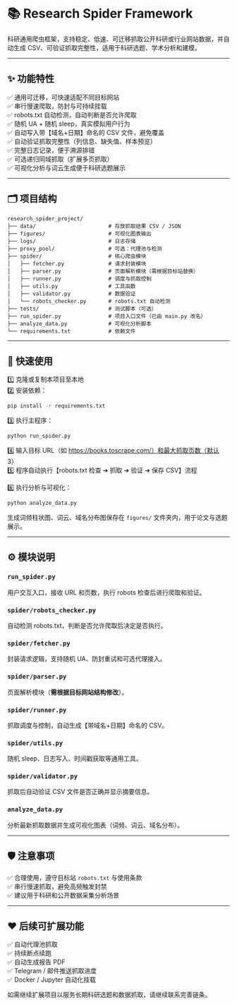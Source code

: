 # 📚 Research Spider Framework

科研通用爬虫框架，支持稳定、低速、可迁移抓取公开科研或行业网站数据，并自动生成 CSV、可验证抓取完整性，适用于科研选题、学术分析和建模。

---

## ✨ 功能特性

✅ 通用可迁移，可快速适配不同目标网站  
✅ 串行慢速爬取，防封与可持续挂载  
✅ robots.txt 自动检测，自动判断是否允许爬取  
✅ 随机 UA + 随机 sleep，真实模拟用户行为  
✅ 自动写入带【域名+日期】命名的 CSV 文件，避免覆盖  
✅ 自动验证抓取完整性（列信息、缺失值、样本预览）  
✅ 完整日志记录，便于溯源排错  
✅ 可选递归同域抓取（扩展多页抓取）  
✅ 可视化分析与词云生成便于科研选题展示

---

## 🗂️ 项目结构

```
research_spider_project/
├── data/                       # 存放抓取结果 CSV / JSON
├── figures/                    # 可视化图表输出
├── logs/                       # 日志存储
├── proxy_pool/                 # 可选：代理池与检测
├── spider/                     # 核心爬虫模块
│   ├── fetcher.py              # 请求封装模块
│   ├── parser.py               # 页面解析模块（需根据目标站替换）
│   ├── runner.py               # 调度与抓取控制
│   ├── utils.py                # 工具函数
│   ├── validator.py            # 数据验证
│   └── robots_checker.py       # robots.txt 自动检测
├── tests/                      # 测试脚本（可选）
├── run_spider.py               # 项目入口文件（已由 main.py 改名）
├── analyze_data.py             # 可视化分析脚本
└── requirements.txt            # 依赖文件
```

---

## 🚀 快速使用

1️⃣ 克隆或复制本项目至本地  
2️⃣ 安装依赖：
```bash
pip install -r requirements.txt
```

3️⃣ 执行主程序：
```bash
python run_spider.py
```

4️⃣ 输入目标 URL（如 https://books.toscrape.com/）和最大抓取页数（默认 3）  
5️⃣ 程序自动执行【robots.txt 检查 ➔ 抓取 ➔ 验证 ➔ 保存 CSV】流程

6️⃣ 执行分析与可视化：
```bash
python analyze_data.py
```
生成词频柱状图、词云、域名分布图保存在 `figures/` 文件夹内，用于论文与选题展示。

---

## ⚙️ 模块说明

### `run_spider.py`
用户交互入口，接收 URL 和页数，执行 robots 检查后进行爬取和验证。

### `spider/robots_checker.py`
自动检测 robots.txt，判断是否允许爬取后决定是否执行。

### `spider/fetcher.py`
封装请求逻辑，支持随机 UA、防封重试和可选代理接入。

### `spider/parser.py`
页面解析模块（**需根据目标网站结构修改**）。

### `spider/runner.py`
抓取调度与控制，自动生成【带域名+日期】命名的 CSV。

### `spider/utils.py`
随机 sleep、日志写入、时间戳获取等通用工具。

### `spider/validator.py`
抓取后自动验证 CSV 文件是否正确并显示摘要信息。

### `analyze_data.py`
分析最新抓取数据并生成可视化图表（词频、词云、域名分布）。

---

## 🛡️ 注意事项
✅ 合理使用，遵守目标站 `robots.txt` 与使用条款  
✅ 串行慢速抓取，避免高频触发封禁  
✅ 建议用于科研和公开数据采集分析场景

---

## ❤️ 后续可扩展功能
✅ 自动代理池抓取  
✅ 持续断点续跑  
✅ 自动生成报告 PDF  
✅ Telegram / 邮件推送抓取进度  
✅ Docker / Jupyter 自动化挂载

如需继续扩展项目以服务长期科研选题和数据抓取，请继续联系完善链条。
